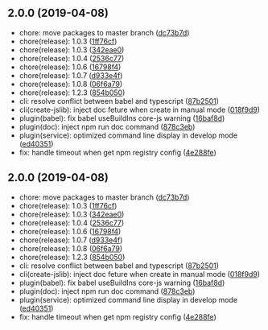 ## 2.0.0 (2019-04-08)

* chore: move packages to master branch ([dc73b7d](https://github.com/logan70/create-jslib/commit/dc73b7d))
* chore(release): 1.0.3 ([1ff76cf](https://github.com/logan70/create-jslib/commit/1ff76cf))
* chore(release): 1.0.3 ([342eae0](https://github.com/logan70/create-jslib/commit/342eae0))
* chore(release): 1.0.4 ([2536c77](https://github.com/logan70/create-jslib/commit/2536c77))
* chore(release): 1.0.6 ([16798f4](https://github.com/logan70/create-jslib/commit/16798f4))
* chore(release): 1.0.7 ([d933e4f](https://github.com/logan70/create-jslib/commit/d933e4f))
* chore(release): 1.0.8 ([06f6a79](https://github.com/logan70/create-jslib/commit/06f6a79))
* chore(release): 1.2.3 ([854b050](https://github.com/logan70/create-jslib/commit/854b050))
* cli: resolve conflict between babel and typescript ([87b2501](https://github.com/logan70/create-jslib/commit/87b2501))
* cli(create-jslib): inject doc feture when create in manual mode ([018f9d9](https://github.com/logan70/create-jslib/commit/018f9d9))
* plugin(babel): fix babel useBuildIns core-js warning ([16baf8d](https://github.com/logan70/create-jslib/commit/16baf8d))
* plugin(doc): inject npm run doc command ([878c3eb](https://github.com/logan70/create-jslib/commit/878c3eb))
* plugin(service): optimized command line display in develop mode ([ed40351](https://github.com/logan70/create-jslib/commit/ed40351))
* fix: handle timeout when get npm registry config ([4e288fe](https://github.com/logan70/create-jslib/commit/4e288fe))



## 2.0.0 (2019-04-08)

* chore: move packages to master branch ([dc73b7d](https://github.com/logan70/create-jslib/commit/dc73b7d))
* chore(release): 1.0.3 ([1ff76cf](https://github.com/logan70/create-jslib/commit/1ff76cf))
* chore(release): 1.0.3 ([342eae0](https://github.com/logan70/create-jslib/commit/342eae0))
* chore(release): 1.0.4 ([2536c77](https://github.com/logan70/create-jslib/commit/2536c77))
* chore(release): 1.0.6 ([16798f4](https://github.com/logan70/create-jslib/commit/16798f4))
* chore(release): 1.0.7 ([d933e4f](https://github.com/logan70/create-jslib/commit/d933e4f))
* chore(release): 1.0.8 ([06f6a79](https://github.com/logan70/create-jslib/commit/06f6a79))
* chore(release): 1.2.3 ([854b050](https://github.com/logan70/create-jslib/commit/854b050))
* cli: resolve conflict between babel and typescript ([87b2501](https://github.com/logan70/create-jslib/commit/87b2501))
* cli(create-jslib): inject doc feture when create in manual mode ([018f9d9](https://github.com/logan70/create-jslib/commit/018f9d9))
* plugin(babel): fix babel useBuildIns core-js warning ([16baf8d](https://github.com/logan70/create-jslib/commit/16baf8d))
* plugin(doc): inject npm run doc command ([878c3eb](https://github.com/logan70/create-jslib/commit/878c3eb))
* plugin(service): optimized command line display in develop mode ([ed40351](https://github.com/logan70/create-jslib/commit/ed40351))
* fix: handle timeout when get npm registry config ([4e288fe](https://github.com/logan70/create-jslib/commit/4e288fe))



